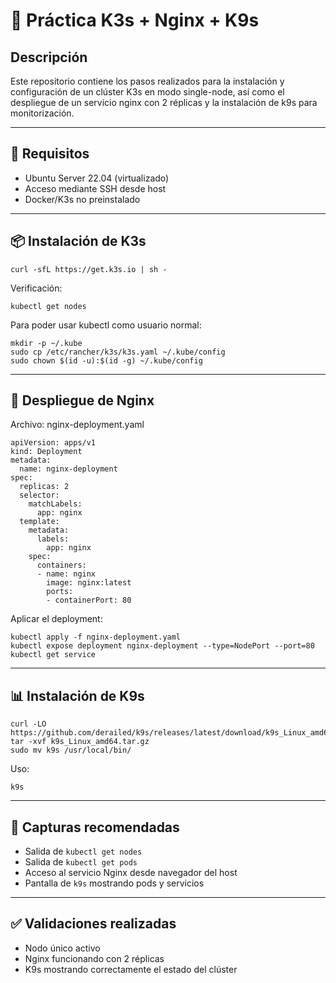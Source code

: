 # 🐳 Práctica K3s + Nginx + K9s

## Descripción

Este repositorio contiene los pasos realizados para la instalación y configuración de un clúster K3s en modo single-node, así como el despliegue de un servicio nginx con 2 réplicas y la instalación de k9s para monitorización.

---

## 🔧 Requisitos

- Ubuntu Server 22.04 (virtualizado)
- Acceso mediante SSH desde host
- Docker/K3s no preinstalado

---

## 📦 Instalación de K3s

```
curl -sfL https://get.k3s.io | sh -
```

Verificación:

```
kubectl get nodes
```

Para poder usar kubectl como usuario normal:

```
mkdir -p ~/.kube
sudo cp /etc/rancher/k3s/k3s.yaml ~/.kube/config
sudo chown $(id -u):$(id -g) ~/.kube/config
```

---

## 🚀 Despliegue de Nginx

Archivo: nginx-deployment.yaml

```
apiVersion: apps/v1
kind: Deployment
metadata:
  name: nginx-deployment
spec:
  replicas: 2
  selector:
    matchLabels:
      app: nginx
  template:
    metadata:
      labels:
        app: nginx
    spec:
      containers:
      - name: nginx
        image: nginx:latest
        ports:
        - containerPort: 80
```

Aplicar el deployment:

```
kubectl apply -f nginx-deployment.yaml
kubectl expose deployment nginx-deployment --type=NodePort --port=80
kubectl get service
```

---

## 📊 Instalación de K9s

```
curl -LO https://github.com/derailed/k9s/releases/latest/download/k9s_Linux_amd64.tar.gz
tar -xvf k9s_Linux_amd64.tar.gz
sudo mv k9s /usr/local/bin/
```

Uso:

```
k9s
```

---

## 📸 Capturas recomendadas

- Salida de `kubectl get nodes`
- Salida de `kubectl get pods`
- Acceso al servicio Nginx desde navegador del host
- Pantalla de `k9s` mostrando pods y servicios

---

## ✅ Validaciones realizadas

- Nodo único activo
- Nginx funcionando con 2 réplicas
- K9s mostrando correctamente el estado del clúster
